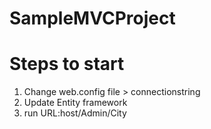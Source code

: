 # SampleMVCProject

# Steps to start
1) Change web.config file > connectionstring
2) Update Entity framework
3) run URL:host/Admin/City

